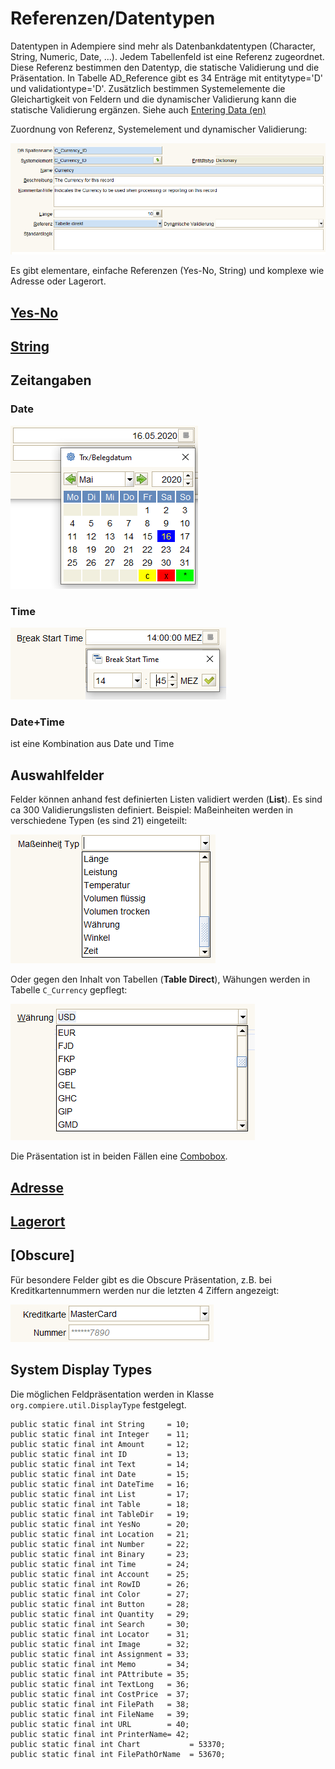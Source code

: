 # Referenzen/Datentypen

Datentypen in Adempiere sind mehr als Datenbankdatentypen (Character, String, Numeric, Date, ...). Jedem Tabellenfeld ist eine Referenz zugeordnet. Diese Referenz bestimmen den Datentyp, die statische Validierung und die Präsentation. In Tabelle AD_Reference gibt es 34 Enträge mit entitytype='D' und validationtype='D'. Zusätzlich bestimmen Systemelemente die Gleichartigkeit von Feldern und die dynamischer Validierung kann die statische Validierung ergänzen. Siehe auch [Entering Data (en)](https://adempiere.gitbook.io/docs/v/develop/introduction/getting-started/entering-data-fields-and-buttons)

Zuordnung von Referenz, Systemelement und dynamischer Validierung:

![](../.gitbook/assets/Tabellenfeld.PNG)

Es gibt elementare, einfache Referenzen (Yes-No, String) und komplexe wie Adresse oder Lagerort.


## [Yes-No](https://adempiere.gitbook.io/docs/v/develop/introduction/getting-started/entering-data-fields-and-buttons#yes-no)

## [String](https://adempiere.gitbook.io/docs/v/develop/introduction/getting-started/entering-data-fields-and-buttons#string)

## Zeitangaben

### Date

![](../.gitbook/assets/VDate.PNG)

### Time

![](../.gitbook/assets/RefTime.PNG)

### Date+Time

ist eine Kombination aus Date und Time

## Auswahlfelder

Felder können anhand fest definierten Listen validiert werden (**List**). Es sind ca 300 Validierungslisten definiert. Beispiel: Maßeinheiten werden in verschiedene Typen (es sind 21) eingeteilt:  

![](../.gitbook/assets/RefList.PNG)

Oder gegen den Inhalt von Tabellen (**Table Direct**), Wähungen werden in Tabelle ``C_Currency`` gepflegt:

![](../.gitbook/assets/RefTableDirect.PNG)

Die Präsentation ist in beiden Fällen eine [Combobox](https://docs.oracle.com/javase/tutorial/uiswing/components/combobox.html).

## [Adresse](https://adempiere.gitbook.io/docs/v/develop/introduction/getting-started/entering-data-fields-and-buttons#location-address)

## [Lagerort](https://adempiere.gitbook.io/docs/v/develop/introduction/getting-started/entering-data-fields-and-buttons#locator-wh)

## [Obscure]

Für besondere Felder gibt es die Obscure Präsentation, z.B. bei Kreditkartennummern werden nur die letzten 4 Ziffern angezeigt:

![](../.gitbook/assets/Obscure.PNG)

## System Display Types

Die möglichen Feldpräsentation werden in Klasse ``org.compiere.util.DisplayType`` festgelegt. 

	public static final int String     = 10;
	public static final int Integer    = 11;
	public static final int Amount     = 12;
	public static final int ID         = 13;
	public static final int Text       = 14;
	public static final int Date       = 15;
	public static final int DateTime   = 16;
	public static final int List       = 17;
	public static final int Table      = 18;
	public static final int TableDir   = 19;
	public static final int YesNo      = 20;
	public static final int Location   = 21;
	public static final int Number     = 22;
	public static final int Binary     = 23;
	public static final int Time       = 24;
	public static final int Account    = 25;
	public static final int RowID      = 26;
	public static final int Color      = 27;
	public static final int Button	   = 28;
	public static final int Quantity   = 29;
	public static final int Search     = 30;
	public static final int Locator    = 31;
	public static final int Image      = 32;
	public static final int Assignment = 33;
	public static final int Memo       = 34;
	public static final int PAttribute = 35;
	public static final int TextLong   = 36;
	public static final int CostPrice  = 37;
	public static final int FilePath   = 38;
	public static final int FileName   = 39;
	public static final int URL        = 40;
	public static final int PrinterName= 42;
	public static final int Chart           = 53370;
	public static final int FilePathOrName  = 53670;

